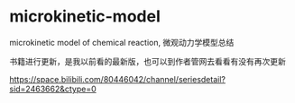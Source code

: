 # microkinetic-model
microkinetic model of chemical reaction,  微观动力学模型总结

书籍进行更新，是我以前看的最新版，也可以到作者管网去看看有没有再次更新

https://space.bilibili.com/80446042/channel/seriesdetail?sid=2463662&ctype=0


